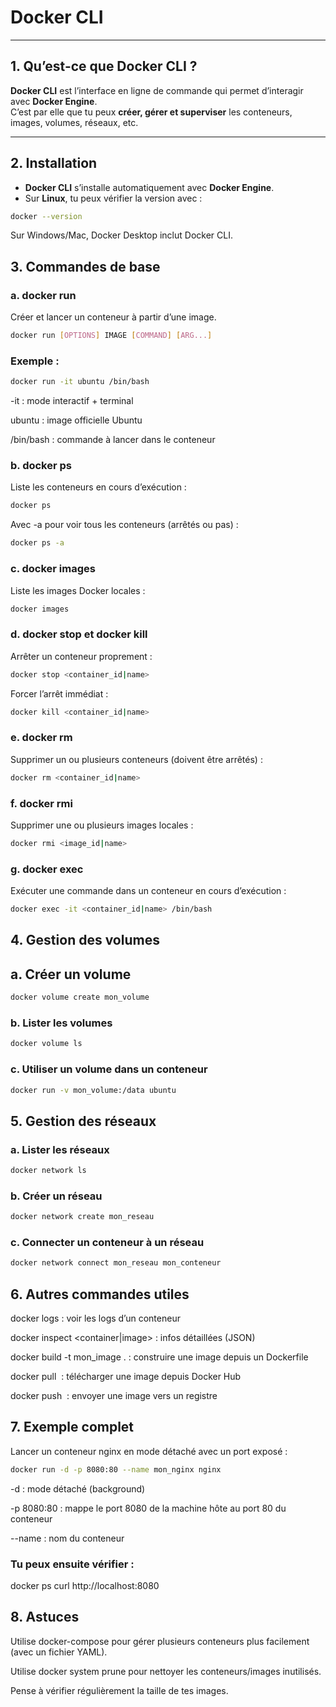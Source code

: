 # Docker CLI

---

## 1. Qu’est-ce que Docker CLI ?

**Docker CLI** est l’interface en ligne de commande qui permet d’interagir avec **Docker Engine**.  
C’est par elle que tu peux **créer, gérer et superviser** les conteneurs, images, volumes, réseaux, etc.

---

## 2. Installation

- **Docker CLI** s’installe automatiquement avec **Docker Engine**.  
- Sur **Linux**, tu peux vérifier la version avec :  
```bash
docker --version
```
Sur Windows/Mac, Docker Desktop inclut Docker CLI.

## 3. Commandes de base
### a. docker run

Créer et lancer un conteneur à partir d’une image.
```bash
docker run [OPTIONS] IMAGE [COMMAND] [ARG...]
```

### Exemple :
```bash
docker run -it ubuntu /bin/bash
```

-it : mode interactif + terminal

ubuntu : image officielle Ubuntu

/bin/bash : commande à lancer dans le conteneur

### b. docker ps

Liste les conteneurs en cours d’exécution :
```bash
docker ps
```
Avec -a pour voir tous les conteneurs (arrêtés ou pas) :
```bash
docker ps -a
```
### c. docker images

Liste les images Docker locales :
```bash
docker images
```
### d. docker stop et docker kill

Arrêter un conteneur proprement :
```bash
docker stop <container_id|name>
```
Forcer l’arrêt immédiat :
```bash
docker kill <container_id|name>
```
### e. docker rm

Supprimer un ou plusieurs conteneurs (doivent être arrêtés) :
```bash
docker rm <container_id|name>
```

### f. docker rmi

Supprimer une ou plusieurs images locales :
```bash
docker rmi <image_id|name>
```
### g. docker exec

Exécuter une commande dans un conteneur en cours d’exécution :
```bash
docker exec -it <container_id|name> /bin/bash
```
## 4. Gestion des volumes
## a. Créer un volume

```bash
docker volume create mon_volume
```

### b. Lister les volumes

```bash
docker volume ls
```

### c. Utiliser un volume dans un conteneur

```bash
docker run -v mon_volume:/data ubuntu
```

## 5. Gestion des réseaux
### a. Lister les réseaux

```bash
docker network ls
```
### b. Créer un réseau
```bash
docker network create mon_reseau
```

### c. Connecter un conteneur à un réseau

```bash
docker network connect mon_reseau mon_conteneur
```

## 6. Autres commandes utiles

docker logs <container> : voir les logs d’un conteneur

docker inspect <container|image> : infos détaillées (JSON)

docker build -t mon_image . : construire une image depuis un Dockerfile

docker pull <image> : télécharger une image depuis Docker Hub

docker push <image> : envoyer une image vers un registre

## 7. Exemple complet

Lancer un conteneur nginx en mode détaché avec un port exposé :
```bash
docker run -d -p 8080:80 --name mon_nginx nginx
```
-d : mode détaché (background)

-p 8080:80 : mappe le port 8080 de la machine hôte au port 80 du conteneur

--name : nom du conteneur

### Tu peux ensuite vérifier :

docker ps
curl http://localhost:8080

## 8. Astuces

Utilise docker-compose pour gérer plusieurs conteneurs plus facilement (avec un fichier YAML).

Utilise docker system prune pour nettoyer les conteneurs/images inutilisés.

Pense à vérifier régulièrement la taille de tes images.